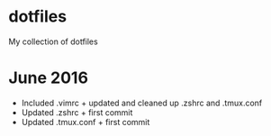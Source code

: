 # dotfiles
My collection of dotfiles

# June 2016
* Included .vimrc + updated and cleaned up .zshrc and .tmux.conf
* Updated .zshrc + first commit
* Updated .tmux.conf + first commit
